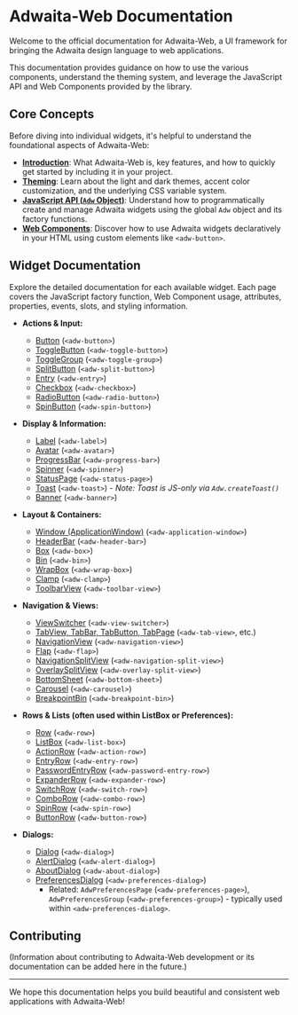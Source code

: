 # Adwaita-Web Documentation

Welcome to the official documentation for Adwaita-Web, a UI framework for bringing the Adwaita design language to web applications.

This documentation provides guidance on how to use the various components, understand the theming system, and leverage the JavaScript API and Web Components provided by the library.

## Core Concepts

Before diving into individual widgets, it's helpful to understand the foundational aspects of Adwaita-Web:

*   **[Introduction](./general/README.md)**: What Adwaita-Web is, key features, and how to quickly get started by including it in your project.
*   **[Theming](./general/theming.md)**: Learn about the light and dark themes, accent color customization, and the underlying CSS variable system.
*   **[JavaScript API (`Adw` Object)](./general/javascript-api.md)**: Understand how to programmatically create and manage Adwaita widgets using the global `Adw` object and its factory functions.
*   **[Web Components](./general/web-components.md)**: Discover how to use Adwaita widgets declaratively in your HTML using custom elements like `<adw-button>`.

## Widget Documentation

Explore the detailed documentation for each available widget. Each page covers the JavaScript factory function, Web Component usage, attributes, properties, events, slots, and styling information.

*   **Actions & Input:**
    *   [Button](./widgets/button.md) (`<adw-button>`)
    *   [ToggleButton](./widgets/togglebutton.md) (`<adw-toggle-button>`)
    *   [ToggleGroup](./widgets/togglegroup.md) (`<adw-toggle-group>`)
    *   [SplitButton](./widgets/splitbutton.md) (`<adw-split-button>`)
    *   [Entry](./widgets/entry.md) (`<adw-entry>`)
    *   [Checkbox](./widgets/checkbox.md) (`<adw-checkbox>`)
    *   [RadioButton](./widgets/radiobutton.md) (`<adw-radio-button>`)
    *   [SpinButton](./widgets/spinbutton.md) (`<adw-spin-button>`)

*   **Display & Information:**
    *   [Label](./widgets/label.md) (`<adw-label>`)
    *   [Avatar](./widgets/avatar.md) (`<adw-avatar>`)
    *   [ProgressBar](./widgets/progressbar.md) (`<adw-progress-bar>`)
    *   [Spinner](./widgets/spinner.md) (`<adw-spinner>`)
    *   [StatusPage](./widgets/statuspage.md) (`<adw-status-page>`)
    *   [Toast](./widgets/toast.md) (`<adw-toast>`) - *Note: Toast is JS-only via `Adw.createToast()`*
    *   [Banner](./widgets/banner.md) (`<adw-banner>`)

*   **Layout & Containers:**
    *   [Window (ApplicationWindow)](./widgets/window.md) (`<adw-application-window>`)
    *   [HeaderBar](./widgets/headerbar.md) (`<adw-header-bar>`)
    *   [Box](./widgets/box.md) (`<adw-box>`)
    *   [Bin](./widgets/bin.md) (`<adw-bin>`)
    *   [WrapBox](./widgets/wrapbox.md) (`<adw-wrap-box>`)
    *   [Clamp](./widgets/clamp.md) (`<adw-clamp>`)
    *   [ToolbarView](./widgets/toolbarview.md) (`<adw-toolbar-view>`)

*   **Navigation & Views:**
    *   [ViewSwitcher](./widgets/viewswitcher.md) (`<adw-view-switcher>`)
    *   [TabView, TabBar, TabButton, TabPage](./widgets/tabview.md) (`<adw-tab-view>`, etc.)
    *   [NavigationView](./widgets/navigationview.md) (`<adw-navigation-view>`)
    *   [Flap](./widgets/flap.md) (`<adw-flap>`)
    *   [NavigationSplitView](./widgets/navigationsplitview.md) (`<adw-navigation-split-view>`)
    *   [OverlaySplitView](./widgets/overlaysplitview.md) (`<adw-overlay-split-view>`)
    *   [BottomSheet](./widgets/bottomsheet.md) (`<adw-bottom-sheet>`)
    *   [Carousel](./widgets/carousel.md) (`<adw-carousel>`)
    *   [BreakpointBin](./widgets/breakpointbin.md) (`<adw-breakpoint-bin>`)

*   **Rows & Lists (often used within ListBox or Preferences):**
    *   [Row](./widgets/row.md) (`<adw-row>`)
    *   [ListBox](./widgets/listbox.md) (`<adw-list-box>`)
    *   [ActionRow](./widgets/actionrow.md) (`<adw-action-row>`)
    *   [EntryRow](./widgets/entryrow.md) (`<adw-entry-row>`)
    *   [PasswordEntryRow](./widgets/passwordentryrow.md) (`<adw-password-entry-row>`)
    *   [ExpanderRow](./widgets/expanderrow.md) (`<adw-expander-row>`)
    *   [SwitchRow](./widgets/switchrow.md) (`<adw-switch-row>`)
    *   [ComboRow](./widgets/comborow.md) (`<adw-combo-row>`)
    *   [SpinRow](./widgets/spinrow.md) (`<adw-spin-row>`)
    *   [ButtonRow](./widgets/buttonrow.md) (`<adw-button-row>`)

*   **Dialogs:**
    *   [Dialog](./widgets/dialog.md) (`<adw-dialog>`)
    *   [AlertDialog](./widgets/alertdialog.md) (`<adw-alert-dialog>`)
    *   [AboutDialog](./widgets/aboutdialog.md) (`<adw-about-dialog>`)
    *   [PreferencesDialog](./widgets/preferencesdialog.md) (`<adw-preferences-dialog>`)
        *   Related: `AdwPreferencesPage` (`<adw-preferences-page>`), `AdwPreferencesGroup` (`<adw-preferences-group>`) - typically used within `<adw-preferences-dialog>`.

## Contributing

(Information about contributing to Adwaita-Web development or its documentation can be added here in the future.)

---

We hope this documentation helps you build beautiful and consistent web applications with Adwaita-Web!
